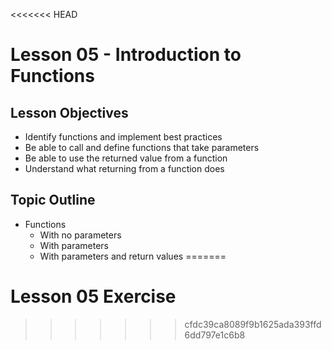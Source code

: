<<<<<<< HEAD
# Lesson 05 - Introduction to Functions

## Lesson Objectives

* Identify functions and implement best practices
* Be able to call and define functions that take parameters
* Be able to use the returned value from a function
* Understand what returning from a function does

## Topic Outline

* Functions
    * With no parameters
    * With parameters
    * With parameters and return values
=======
# Lesson 05 Exercise
>>>>>>> cfdc39ca8089f9b1625ada393ffd6dd797e1c6b8
